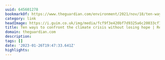 ```yaml
---
uuid: 645601278
bookmarkOf: https://www.theguardian.com/environment/2021/nov/18/ten-ways-confront-climate-crisis-without-losing-hope-rebecca-solnit-reconstruction-after-covid?utm_source=densediscovery
category: link
headImage: https://i.guim.co.uk/img/media/fcf9f3e420bf7d9325a6c20033cf7797d238f3f0/281_161_4114_2469/master/4114.jpg?width=1200&height=630&quality=85&auto=format&fit=crop&overlay-align=bottom%2Cleft&overlay-width=100p&overlay-base64=L2ltZy9zdGF0aWMvb3ZlcmxheXMvdGctZGVmYXVsdC5wbmc&enable=upscale&s=b0a46b2d9591fafae1ebc3fb10335794
title: Ten ways to confront the climate crisis without losing hope | Rebecca Solnit
domain: theguardian.com
description:
tags: []
date: '2023-01-26T19:47:33.641Z'
highlights:
---
```




